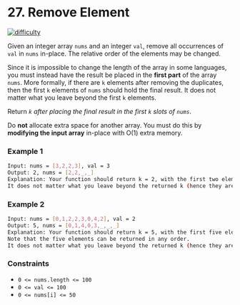
# 27. Remove Element

[![difficulty](https://img.shields.io/badge/difficulty-easy-green)](https://leetcode.com/problems/remove-element/)


Given an integer array `nums` and an integer `val`, remove all occurrences of `val` in `nums` in-place. The relative order of the elements may be changed.

Since it is impossible to change the length of the array in some languages, you must instead have the result be placed in the **first part** of the array `nums`. More formally, if there are `k` elements after removing the duplicates, then the first `k` elements of `nums` should hold the final result. It does not matter what you leave beyond the first `k` elements.

Return *`k` after placing the final result in the first `k` slots of `nums`*.

Do **not** allocate extra space for another array. You must do this by **modifying the input array** in-place with O(1) extra memory.


### Example 1


```bash
Input: nums = [3,2,2,3], val = 3
Output: 2, nums = [2,2,_,_]
Explanation: Your function should return k = 2, with the first two elements of nums being 2.
It does not matter what you leave beyond the returned k (hence they are underscores).
```


### Example 2


```bash
Input: nums = [0,1,2,2,3,0,4,2], val = 2
Output: 5, nums = [0,1,4,0,3,_,_,_]
Explanation: Your function should return k = 5, with the first five elements of nums containing 0, 0, 1, 3, and 4.
Note that the five elements can be returned in any order.
It does not matter what you leave beyond the returned k (hence they are underscores).
```


### Constraints

- `0 <= nums.length <= 100`
- `0 <= val <= 100` 
- `0 <= nums[i] <= 50`

